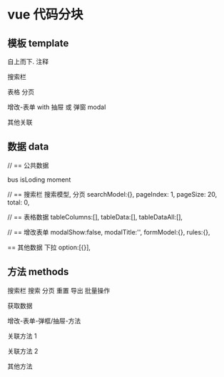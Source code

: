 # vue 代码分块

## 模板 template

自上而下. 注释

搜索栏

表格
分页

增改-表单 with 抽屉 或 弹窗 modal

其他关联

## 数据 data

// == 公共数据

bus
isLoding
moment

// == 搜索栏 搜索模型, 分页
searchModel:{},
pageIndex: 1,
pageSize: 20,
total: 0,

// == 表格数据
tableColumns:[],
tableData:[],
tableDataAll:[],

// == 增改表单
modalShow:false,
modalTitle:'',
formModel:{},
rules:{},

== 其他数据
下拉
option:[{}],

## 方法 methods

搜索栏 搜索 分页 重置 导出 批量操作

获取数据

增改-表单-弹框/抽屉-方法

关联方法 1

关联方法 2

其他方法

